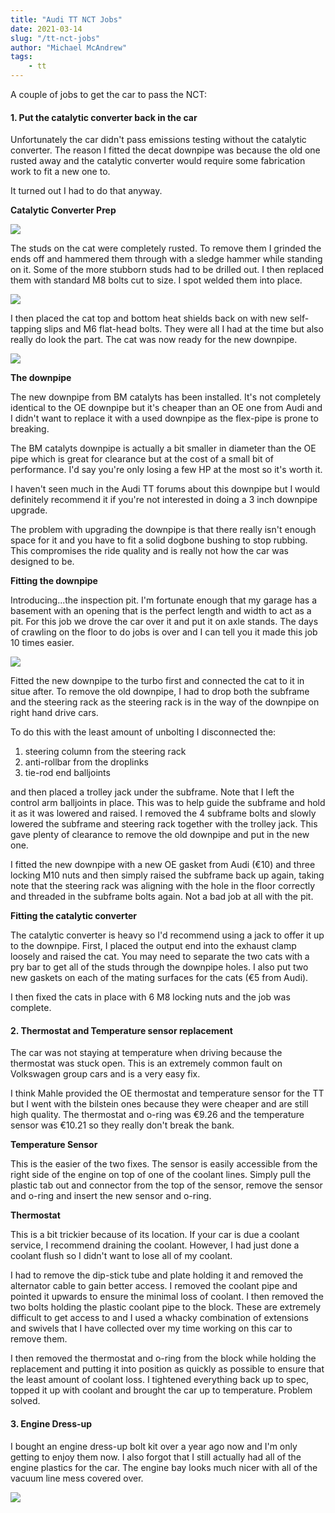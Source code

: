 ```yaml
---
title: "Audi TT NCT Jobs"
date: 2021-03-14
slug: "/tt-nct-jobs"
author: "Michael McAndrew"
tags:
    - tt
---
```


A couple of jobs to get the car to pass the NCT:

#### 1. Put the catalytic converter back in the car

Unfortunately the car didn't pass emissions testing without the catalytic converter. The reason I fitted the
decat downpipe was because the old one rusted away and the catalytic converter would require some fabrication 
work to fit a new one to.

It turned out I had to do that anyway.

__Catalytic Converter Prep__

<img src="/images/posts/audi-tt-nct-jobs/cat-rust.jpg" style="max-width: 400px;" />

The studs on the cat were completely rusted. To remove them I grinded the ends off and hammered them through with a 
sledge hammer while standing on it. Some of the more stubborn studs had to be drilled out. I then replaced them with
standard M8 bolts cut to size. I spot welded them into place.

<img src="/images/posts/audi-tt-nct-jobs/cat-studs-removed.jpg" style="max-width: 400px;" />

I then placed the cat top and bottom heat shields back on with new self-tapping slips and M6 flat-head bolts. They were
all I had at the time but also really do look the part. The cat was now ready for the new downpipe.

<img src="/images/posts/audi-tt-nct-jobs/cat-heat-shield.jpg" style="max-width: 400px;" />

__The downpipe__

The new downpipe from BM catalyts has been installed. It's not completely identical to the OE downpipe but it's cheaper
than an OE one from Audi and I didn't want to replace it with a used downpipe as the flex-pipe is prone to breaking.

The BM catalyts downpipe is actually a bit smaller in diameter than the OE pipe which is great for clearance but at
the cost of a small bit of performance. I'd say you're only losing a few HP at the most so it's worth it.

I haven't seen much in the Audi TT forums about this downpipe but I would definitely recommend it if you're not interested
in doing a 3 inch downpipe upgrade.

The problem with upgrading the downpipe is that there really isn't enough space for it
and you have to fit a solid dogbone bushing to stop rubbing. This compromises the ride quality and is really not how the
car was designed to be.

__Fitting the downpipe__

Introducing...the inspection pit. I'm fortunate enough that my garage has a basement with an opening that is the perfect
length and width to act as a pit. For this job we drove the car over it and put it on axle stands. The days of crawling
on the floor to do jobs is over and I can tell you it made this job 10 times easier.

<img src="/images/posts/audi-tt-nct-jobs/pit.jpg" style="max-width: 400px;" />

Fitted the new downpipe to the turbo first and connected the cat to it in situe after. To remove the old downpipe, I had
to drop both the subframe and the steering rack as the steering rack is in the way of the downpipe on right hand drive cars.

To do this with the least amount of unbolting I disconnected the:

1. steering column from the steering rack
2. anti-rollbar from the droplinks
3. tie-rod end balljoints

and then placed a trolley jack under the subframe. Note that I left the control arm balljoints in place. This was to help
guide the subframe and hold it as it was lowered and raised. I removed the 4 subframe bolts and slowly lowered the subframe and
steering rack together with the trolley jack. This gave plenty of clearance to remove the old downpipe and put in the
new one.

I fitted the new downpipe with a new OE gasket from Audi (€10) and three locking M10 nuts and then simply raised the subframe
back up again, taking note that the steering rack was aligning with the hole in the floor correctly and threaded in the subframe
bolts again. Not a bad job at all with the pit.

__Fitting the catalytic converter__

The catalytic converter is heavy so I'd recommend using a jack to offer it up to the downpipe. First, I placed the output end
into the exhaust clamp loosely and raised the cat. You may need to separate the two cats with a pry bar to get all of the
studs through the downpipe holes. I also put two new gaskets on each of the mating surfaces for the cats (€5 from Audi).

I then fixed the cats in place with 6 M8 locking nuts and the job was complete.

#### 2. Thermostat and Temperature sensor replacement

The car was not staying at temperature when driving because the thermostat was stuck open. This is an extremely common
fault on Volkswagen group cars and is a very easy fix.

I think Mahle provided the OE thermostat and temperature sensor for the TT but I went with the bilstein ones because
they were cheaper and are still high quality. The thermostat and o-ring was €9.26 and the temperature sensor was
€10.21 so they really don't break the bank.

__Temperature Sensor__

This is the easier of the two fixes. The sensor is easily accessible from the right side of the engine on top of
one of the coolant lines. Simply pull the plastic tab out and connector from the top of the sensor, remove the
sensor and o-ring and insert the new sensor and o-ring.

__Thermostat__

This is a bit trickier because of its location. If your car is due a coolant service, I recommend draining the
coolant. However, I had just done a coolant flush so I didn't want to lose all of my coolant.

I had to remove the dip-stick tube and plate holding it and removed the alternator cable to gain better access.
I removed the coolant pipe and pointed it upwards to ensure the minimal loss of coolant. I then removed the two
bolts holding the plastic coolant pipe to the block. These are extremely difficult to get access to and I used
a whacky combination of extensions and swivels that I have collected over my time working on this car to remove
them.

I then removed the thermostat and o-ring from the block while holding the replacement and putting it into position
as quickly as possible to ensure that the least amount of coolant loss. I tightened everything back up to spec,
topped it up with coolant and brought the car up to temperature. Problem solved.

#### 3. Engine Dress-up

I bought an engine dress-up bolt kit over a year ago now and I'm only getting to enjoy them now. I also forgot that
I still actually had all of the engine plastics for the car. The engine bay looks much nicer with all of the
vacuum line mess covered over.

<img src="/images/posts/audi-tt-nct-jobs/engine-dress-up.jpg" style="max-width: 400px;" />
